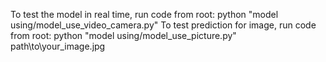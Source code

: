 To test the model in real time, run code from root: python "model using/model_use_video_camera.py"
To test prediction for image, run code from root: python "model using/model_use_picture.py" path\to\your_image.jpg